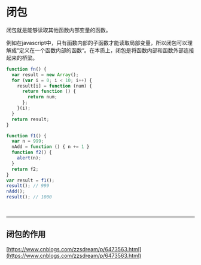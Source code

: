 # 闭包

闭包就是能够读取其他函数内部变量的函数。

例如在javascript中，只有函数内部的子函数才能读取局部变量，所以闭包可以理解成“定义在一个函数内部的函数“。在本质上，闭包是将函数内部和函数外部连接起来的桥梁。

```js
function fn() {
  var result = new Array();
  for (var i = 0; i < 10; i++) {
    result[i] = function (num) {
      return function () {
        return num;
      };
    }(i);
  }
  return result;
}
```

```js
function f1() {
  var n = 999;
  nAdd = function () { n += 1 }
  function f2() {
    alert(n);
  }
  return f2;
}
var result = f1();
result(); // 999
nAdd();
result(); // 1000
```

&emsp;

---

## 闭包的作用

[https://www.cnblogs.com/zzsdream/p/6473563.html](https://www.cnblogs.com/zzsdream/p/6473563.html)
